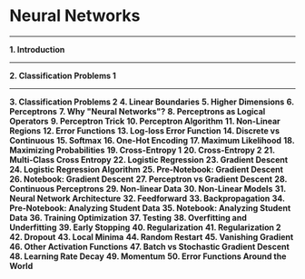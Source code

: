 # Neural Networks

---

**1. Introduction**

---

**2. Classification Problems 1**

---

**3. Classification Problems 2**
**4. Linear Boundaries**
**5. Higher Dimensions**
**6. Perceptrons**
**7. Why "Neural Networks"?**
**8. Perceptrons as Logical Operators**
**9. Perceptron Trick**
**10. Perceptron Algorithm**
**11. Non-Linear Regions**
**12. Error Functions**
**13. Log-loss Error Function**
**14. Discrete vs Continuous**
**15. Softmax**
**16. One-Hot Encoding**
**17. Maximum Likelihood**
**18. Maximizing Probabilities**
**19. Cross-Entropy 1**
**20. Cross-Entropy 2**
**21. Multi-Class Cross Entropy**
**22. Logistic Regression**
**23. Gradient Descent**
**24. Logistic Regression Algorithm**
**25. Pre-Notebook: Gradient Descent**
**26. Notebook: Gradient Descent**
**27. Perceptron vs Gradient Descent**
**28. Continuous Perceptrons**
**29. Non-linear Data**
**30. Non-Linear Models**
**31. Neural Network Architecture**
**32. Feedforward**
**33. Backpropagation**
**34. Pre-Notebook: Analyzing Student Data**
**35. Notebook: Analyzing Student Data**
**36. Training Optimization**
**37. Testing**
**38. Overfitting and Underfitting**
**39. Early Stopping**
**40. Regularization**
**41. Regularization 2**
**42. Dropout**
**43. Local Minima**
**44. Random Restart**
**45. Vanishing Gradient**
**46. Other Activation Functions**
**47. Batch vs Stochastic Gradient Descent**
**48. Learning Rate Decay**
**49. Momentum**
**50. Error Functions Around the World**
